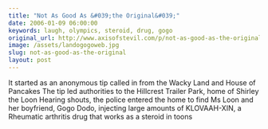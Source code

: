 ```yaml
---
title: "Not As Good As &#039;the Original&#039;"
date: 2006-01-09 06:00:00
keywords: laugh, olympics, steroid, drug, gogo
original_url: http://www.axisofstevil.com/p/not-as-good-as-the-original
image: /assets/landogogoweb.jpg
slug: not-as-good-as-the-original
layout: post
---
```


It started as an anonymous tip called in from the Wacky Land and House of Pancakes The tip led authorities to the Hillcrest Trailer Park, home of Shirley the Loon Hearing shouts, the police entered the home to find Ms Loon and her boyfriend, Gogo Dodo, injecting large amounts of KLOVAAH-XIN, a Rheumatic arthritis drug that works as a steroid in toons

